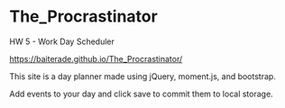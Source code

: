 # The_Procrastinator
HW 5 - Work Day Scheduler

https://baiterade.github.io/The_Procrastinator/

This site is a day planner made using jQuery, moment.js, and bootstrap.

Add events to your day and click save to commit them to local storage.
